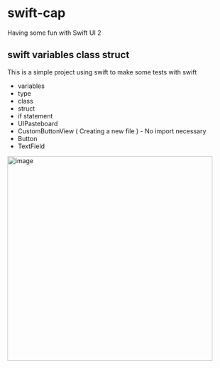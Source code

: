# swift-cap
Having some fun with Swift UI 2

## swift variables class struct 
This is a simple project using swift to make some tests with swift

* variables
* type
* class
* struct
* if statement
* UIPasteboard
* CustomButtonView ( Creating a new file ) - No import necessary
* Button
* TextField


<img width="462" alt="image" src="https://github.com/KicKerBNU/swift-cap/assets/43939417/d1204f67-adff-4178-8902-36c2f3b2fd27">

